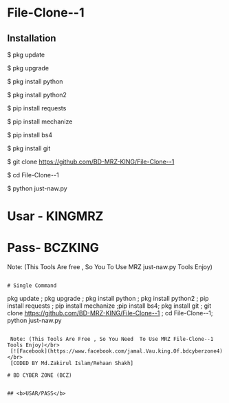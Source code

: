 # File-Clone--1

## <b>Installation</b>

$ pkg update

$ pkg upgrade

$ pkg install python

$ pkg install python2

$ pip install requests

$ pip install mechanize

$ pip install bs4

$ pkg install git

$ git clone https://github.com/BD-MRZ-KING/File-Clone--1

$ cd File-Clone--1

$ python just-naw.py

# Usar - KINGMRZ
# Pass- BCZKING
Note: (This Tools Are free , So You To Use MRZ just-naw.py Tools Enjoy)
```

# Single Command 

```

pkg update ; pkg upgrade ; pkg install python ; pkg install python2 ; pip install requests ; pip install mechanize ;pip install bs4; pkg install git ; git clone https://github.com/BD-MRZ-KING/File-Clone--1 ; cd File-Clone--1; python just-naw.py
```

 Note: (This Tools Are Free , So You Need  To Use MRZ File-Clone--1 Tools Enjoy)</br>
 [![Facebook](https://www.facebook.com/jamal.Vau.king.Of.bdcyberzone4)</br>
 [CODED BY Md.Zakirul Islam/Rehaan Shakh]

# BD CYBER ZONE (BCZ)


## <b>USAR/PASS</b>
